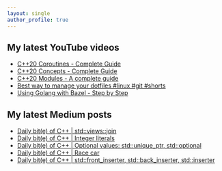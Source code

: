 ```yaml
---
layout: single
author_profile: true
---
```


## My latest YouTube videos

<ul>
<!--START_SECTION:youtube-->
<li><a href="https://www.youtube.com/watch?v=w-dmOHhBX9o">C++20 Coroutines - Complete Guide</a></li>
<li><a href="https://www.youtube.com/watch?v=1So7onMFxJM">C++20 Concepts  - Complete Guide</a></li>
<li><a href="https://www.youtube.com/watch?v=WRCwciJ5MTE">C++20 Modules - A complete guide</a></li>
<li><a href="https://www.youtube.com/watch?v=LHrB4TcU1JM">Best way to manage your dotfiles #linux #git #shorts</a></li>
<li><a href="https://www.youtube.com/watch?v=mXLrk0ipwz4">Using Golang with Bazel - Step by Step</a></li>
<!--END_SECTION:youtube-->
</ul>

## My latest Medium posts

<ul>
<!--START_SECTION:medium-->
<li><a href="https://medium.com/@simontoth/daily-bit-e-of-c-std-views-join-717ba51c237c?source=rss-1e1de1006a93------2">Daily bit(e) of C++ | std::views::join</a></li>
<li><a href="https://medium.com/@simontoth/daily-bit-e-of-c-integer-literals-d4e3d41d3176?source=rss-1e1de1006a93------2">Daily bit(e) of C++ | Integer literals</a></li>
<li><a href="https://medium.com/@simontoth/daily-bit-e-of-c-optional-values-std-unique-ptr-std-optional-6b1cd1516131?source=rss-1e1de1006a93------2">Daily bit(e) of C++ | Optional values: std::unique_ptr, std::optional</a></li>
<li><a href="https://medium.com/@simontoth/daily-bit-e-of-c-race-car-118c3fb821e2?source=rss-1e1de1006a93------2">Daily bit(e) of C++ | Race car</a></li>
<li><a href="https://medium.com/@simontoth/daily-bit-e-of-c-std-front-inserter-std-back-inserter-std-inserter-17d0d83b7308?source=rss-1e1de1006a93------2">Daily bit(e) of C++ | std::front_inserter, std::back_inserter, std::inserter</a></li>
<!--END_SECTION:medium-->
</ul>